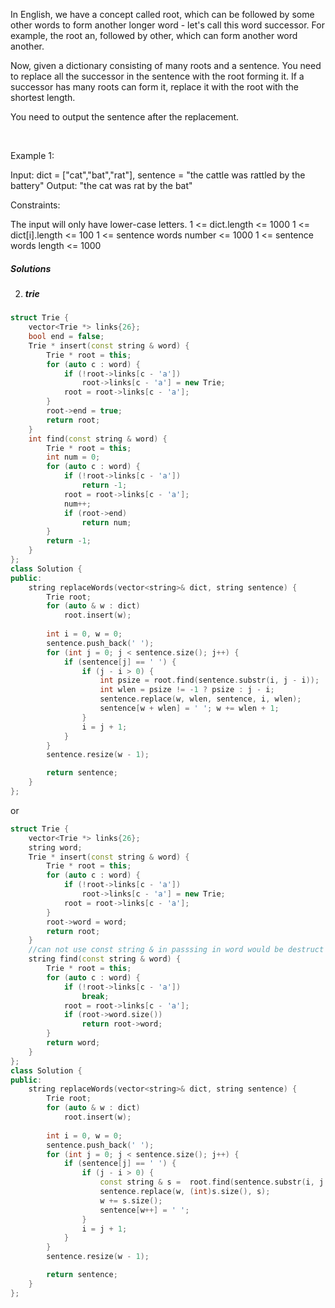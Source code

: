 In English, we have a concept called root, which can be followed by some other words to form another longer word - let's call this word successor. For example, the root an, followed by other, which can form another word another.

Now, given a dictionary consisting of many roots and a sentence. You need to replace all the successor in the sentence with the root forming it. If a successor has many roots can form it, replace it with the root with the shortest length.

You need to output the sentence after the replacement.

 

Example 1:

Input: dict = ["cat","bat","rat"], sentence = "the cattle was rattled by the battery"
Output: "the cat was rat by the bat"
 

Constraints:

The input will only have lower-case letters.
1 <= dict.length <= 1000
1 <= dict[i].length <= 100
1 <= sentence words number <= 1000
1 <= sentence words length <= 1000

##### Solutions


2. ##### trie

```c++
struct Trie {
    vector<Trie *> links{26};
    bool end = false;
    Trie * insert(const string & word) {
        Trie * root = this;
        for (auto c : word) {
            if (!root->links[c - 'a'])
                root->links[c - 'a'] = new Trie;
            root = root->links[c - 'a'];
        }
        root->end = true;
        return root;
    }
    int find(const string & word) {
        Trie * root = this;
        int num = 0;
        for (auto c : word) {
            if (!root->links[c - 'a'])
                return -1;
            root = root->links[c - 'a'];
            num++;
            if (root->end)
                return num;
        }
        return -1;
    }
};
class Solution {
public:
    string replaceWords(vector<string>& dict, string sentence) {
        Trie root;
        for (auto & w : dict)
            root.insert(w);
        
        int i = 0, w = 0;
        sentence.push_back(' ');
        for (int j = 0; j < sentence.size(); j++) {
            if (sentence[j] == ' ') {
                if (j - i > 0) {
                    int psize = root.find(sentence.substr(i, j - i));
                    int wlen = psize != -1 ? psize : j - i;
                    sentence.replace(w, wlen, sentence, i, wlen);
                    sentence[w + wlen] = ' '; w += wlen + 1;
                }
                i = j + 1;
            }
        }
        sentence.resize(w - 1);

        return sentence;
    }
};
```

or

```c++
struct Trie {
    vector<Trie *> links{26};
    string word;
    Trie * insert(const string & word) {
        Trie * root = this;
        for (auto c : word) {
            if (!root->links[c - 'a'])
                root->links[c - 'a'] = new Trie;
            root = root->links[c - 'a'];
        }
        root->word = word;
        return root;
    }
    //can not use const string & in passsing in word would be destruct when find functions ends
    string find(const string & word) {
        Trie * root = this;
        for (auto c : word) {
            if (!root->links[c - 'a'])
                break;
            root = root->links[c - 'a'];
            if (root->word.size())
                return root->word;
        }
        return word;
    }
};
class Solution {
public:
    string replaceWords(vector<string>& dict, string sentence) {
        Trie root;
        for (auto & w : dict)
            root.insert(w);
        
        int i = 0, w = 0;
        sentence.push_back(' ');
        for (int j = 0; j < sentence.size(); j++) {
            if (sentence[j] == ' ') {
                if (j - i > 0) {
                    const string & s =  root.find(sentence.substr(i, j - i));
                    sentence.replace(w, (int)s.size(), s); 
                    w += s.size();
                    sentence[w++] = ' ';
                }
                i = j + 1;
            }
        }
        sentence.resize(w - 1);

        return sentence;
    }
};
```